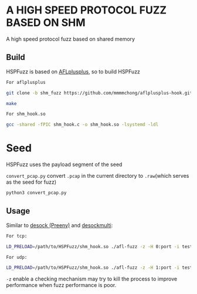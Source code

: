 # A HIGH SPEED PROTOCOL FUZZ BASED ON SHM

A high speed protocol fuzz based on shared memory 

## Build

HSPFuzz is based on [AFLplusplus](https://github.com/AFLplusplus/AFLplusplus), so to build HSPFuzz

```bash
For aflplusplus

git clone -b shm_fuzz https://github.com/mmmmchong/aflplusplus-hook.git

make

For shm_hook.so

gcc -shared -fPIC shm_hook.c -o shm_hook.so -lsystemd -ldl
```

# Seed

HSPFuzz uses the payload segment of the seed

`convert_pcap.py`  convert `.pcap`  in the current directory to `.raw`(which serves as the seed for fuzz)

```bash
python3 convert_pcap.py
```

## Usage

Similar to [desock (Preeny)](https://github.com/zardus/preeny) and [desockmulti](https://github.com/zyingp/desockmulti):

```bash
For tcp:

LD_PRELOAD=/path/to/HSPFuzz/shm_hook.so ./afl-fuzz -z -H 0:port -i testcase_dir -o findings_dir -- /path/to/program [...params...]

For udp:

LD_PRELOAD=/path/to/HSPFuzz/shm_hook.so ./afl-fuzz -z -H 1:port -i testcase_dir -o findings_dir -- /path/to/program [...params...]
```

`-z`  enable a checking mechanism may try to kill the process to improve performance when fuzz performance is poor.